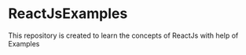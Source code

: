 # ReactJsExamples
This repository is created to learn the concepts of ReactJs with help of Examples
